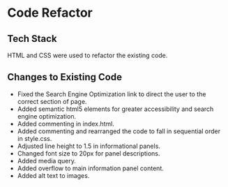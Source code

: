 # Code Refactor

<h2>Tech Stack</h2>
HTML and CSS were used to refactor the existing code.


<h2>Changes to Existing Code</h2>
<ul>
  <li>Fixed the Search Engine Optimization link to direct the user to the correct section of page.</li>
  <li>Added semantic html5 elements for greater accessibility and search engine optimization.</li>
  <li>Added commenting in index.html.</li>
  <li>Added commenting and rearranged the code to fall in sequential order in style.css.</li>
  <li>Adjusted line height to 1.5 in informational panels.</li>
  <li>Changed font size to 20px for panel descriptions.</li>
  <li>Added media query.</li>
  <li>Added overflow to main information panel content.</li>
  <li>Added alt text to images.
</ul>
